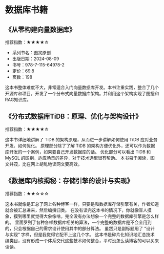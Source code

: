 # 数据库书籍

## 《从零构建向量数据库》

推荐指数：★★★★☆

- 系列书名：图灵原创
- 出版日期：2024-08-09
- 书号：978-7-115-64978-2
- 定价：69.8
- 页数：198

这本书整体难度不大，非常适合入门向量数据库开发。本书注重实践，整合了几个开源库和项目，开发了一个分布式向量数据库架构。并利用这个架构实现了图搜和RAG知识库。


## 《分布式数据库TiDB：原理、优化与架构设计》

推荐指数：★★★★☆

这本书详细地讲解了 TiDB 的架构原理，从而进一步讲解如何使用 TiDB 应对业务开发，如何优化。
原理部分除了了解 TiDB 的架构方便优化外，还可以作为数据库开发的一个案例，如果要自己开发数据库的话。
优化部分可以看出 TiDB 和 MySQL 的区别，适应场景的差异，对于技术选型很有帮助。
本书易于阅读，图文并茂，比在网上胡乱地读网文要高效。

## 《数据库内核揭秘：存储引擎的设计与实现》

推荐指数：★★☆☆☆

这本书就像是汇总了网上各种博客一样，只要是和数据库存储引擎有关，作者知道就会被汇总进来，然后编撰归类。
在没有读完这本书的情况下，你就像盲人摸象，摸到哪里就觉得大象像啥。完全没有办法想象一个完整的数据库引擎是怎么样的。
里面罗列了各种各样数据库相关的算法，一个完整的数据库是不会全用到的，只会根据自己的需求设计使用其中的部分算法。
虽然只是副标题用了 “设计与实现” 字样，但是我觉得它配不上这几个字。
这本书是碎片化知识地汇总技术编类目，没有形成一个体系交代这些技术如何整合，平时没怎么读博客的可以买来读读。
